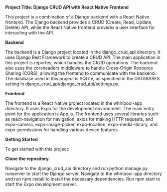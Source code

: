 **Project Title: Django CRUD API with React Native Frontend**

This project is a combination of a Django backend with a React Native frontend. The Django backend provides a CRUD (Create, Read, Update, Delete) API, while the React Native frontend provides a user interface for interacting with the API.

**Backend**

The backend is a Django project located in the django_crud_api directory. It uses Django Rest Framework to create a CRUD API. The main application in this project is reportes, which handles the CRUD operations.
The backend also uses the corsheaders middleware to handle Cross-Origin Resource Sharing (CORS), allowing the frontend to communicate with the backend.
The database used in this project is SQLite, as specified in the DATABASES setting in django_crud_api/django_crud_api/settings.py.

**Frontend**

The frontend is a React Native project located in the whirlpool-app directory. It uses Expo for the development environment. The main entry point for the application is App.js.
The frontend uses several libraries such as react-navigation for navigation, axios for making HTTP requests, and expo-camera, expo-image-picker, expo-location, expo-media-library, and expo-permissions for handling various device features.


**Getting Started**

To get started with this project:

**Clone the repository.**

Navigate to the django_crud_api directory and run python manage.py runserver to start the Django server.
Navigate to the whirlpool-app directory and run npm install to install the necessary dependencies.
Run npm start to start the Expo development server.

